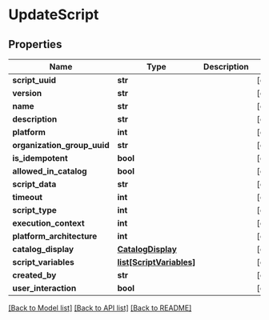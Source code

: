 # UpdateScript

## Properties
Name | Type | Description | Notes
------------ | ------------- | ------------- | -------------
**script_uuid** | **str** |  | [optional] 
**version** | **str** |  | [optional] 
**name** | **str** |  | [optional] 
**description** | **str** |  | [optional] 
**platform** | **int** |  | [optional] 
**organization_group_uuid** | **str** |  | [optional] 
**is_idempotent** | **bool** |  | [optional] 
**allowed_in_catalog** | **bool** |  | [optional] 
**script_data** | **str** |  | [optional] 
**timeout** | **int** |  | [optional] 
**script_type** | **int** |  | [optional] 
**execution_context** | **int** |  | [optional] 
**platform_architecture** | **int** |  | [optional] 
**catalog_display** | [**CatalogDisplay**](CatalogDisplay.md) |  | [optional] 
**script_variables** | [**list[ScriptVariables]**](ScriptVariables.md) |  | [optional] 
**created_by** | **str** |  | [optional] 
**user_interaction** | **bool** |  | [optional] 

[[Back to Model list]](../README.md#documentation-for-models) [[Back to API list]](../README.md#documentation-for-api-endpoints) [[Back to README]](../README.md)


